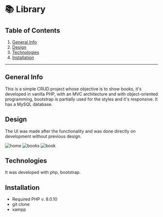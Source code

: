 # 📚 Library

## Table of Contents

1. [General Info](#general-info)
2. [Design](#design)
3. [Technologies](#technologies)
4. [Installation](#installation)

---

## General Info

This is a simple CRUD project whose objective is to show books, it's developed in vanilla PHP, with an MVC architecture and with object-oriented programming, bootstrap is partially used for the styles and it's responsive. It has a MySQL database.

## Design

The UI was made after the functionality and was done directly on development without previous design.

![home](https://user-images.githubusercontent.com/73828751/214250680-2f6f391d-63d4-4ff5-aabc-cd460958b27d.JPG)
![books](https://user-images.githubusercontent.com/73828751/214250705-c0f02150-8b9b-49b6-8d04-4331a020b8fc.JPG)
![book](https://user-images.githubusercontent.com/73828751/214250718-8e339697-cef6-410b-9b3d-8824b6aebc2e.JPG)

## Technologies

It was developed with php, bootstrap.

## Installation

- Required PHP v. 8.0.10
- git clone <repository>
- xampp
